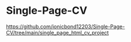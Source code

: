 # Single-Page-CV
https://github.com/ionicbond12203/Single-Page-CV/tree/main/single_page_html_cv_project
